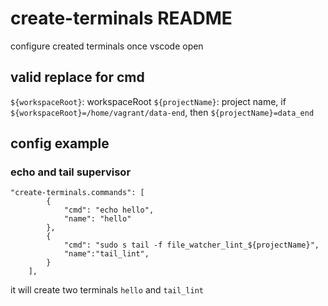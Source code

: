 # create-terminals README

configure created terminals once vscode open


## valid replace for cmd

`${workspaceRoot}`: workspaceRoot
`${projectName}`: project name, if `${workspaceRoot}=/home/vagrant/data-end`, then `${projectName}=data_end`

## config example

### echo and tail supervisor

```
"create-terminals.commands": [
        {
            "cmd": "echo hello",
            "name": "hello"
        },
        {
            "cmd": "sudo s tail -f file_watcher_lint_${projectName}",
            "name":"tail_lint",
        }
    ],
```

it will create two terminals `hello` and `tail_lint`

